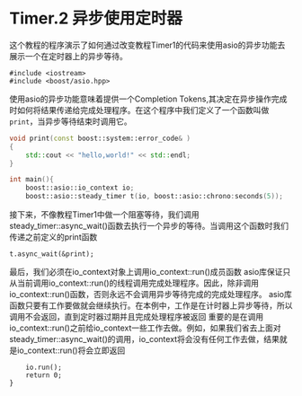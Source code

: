 # Timer.2 异步使用定时器
这个教程的程序演示了如何通过改变教程Timer1的代码来使用asio的异步功能去展示一个在定时器上的异步等待。
```
#include <iostream>
#include <boost/asio.hpp>
```
使用asio的异步功能意味着提供一个Completion Tokens,其决定在异步操作完成时如何将结果传递给完成处理程序。在这个程序中我们定义了一个函数叫做`print`，当异步等待结束时调用它。

``` c++
void print(const boost::system::error_code& )
{
    std::cout << "hello,world!" << std::endl;
}

int main(){
    boost::asio::io_context io;
    boost::asio::steady_timer t(io, boost::asio::chrono:seconds(5));
```
接下来，不像教程Timer1中做一个阻塞等待，我们调用steady_timer::async_wait()函数去执行一个异步的等待。当调用这个函数时我们传递之前定义的print函数
```
t.async_wait(&print);
```
最后，我们必须在io_context对象上调用io_context::run()成员函数
asio库保证只从当前调用io_context::run()的线程调用完成处理程序。因此，除非调用io_context::run()函数，否则永远不会调用异步等待完成的完成处理程序。
asio库函数只要有工作要做就会继续执行。在本例中，工作是在计时器上异步等待，所以调用不会返回，直到定时器过期并且完成处理程序被返回
重要的是在调用io_context::run()之前给io_context一些工作去做。例如，如果我们省去上面对steady_timer::async_wait()的调用，io_context将会没有任何工作去做，结果就是io_context::run()将会立即返回
```
    io.run();
    return 0;
}
```